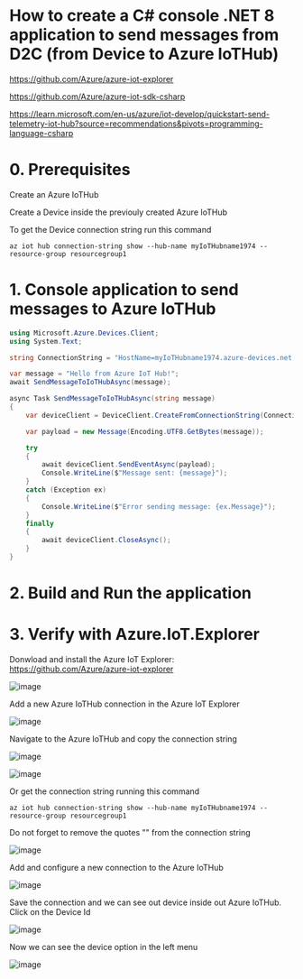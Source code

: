 # How to create a C# console .NET 8 application to send messages from D2C (from Device to Azure IoTHub)

https://github.com/Azure/azure-iot-explorer

https://github.com/Azure/azure-iot-sdk-csharp

https://learn.microsoft.com/en-us/azure/iot-develop/quickstart-send-telemetry-iot-hub?source=recommendations&pivots=programming-language-csharp

# 0. Prerequisites

Create an Azure IoTHub

Create a Device inside the previouly created Azure IoTHub

To get the Device connection string run this command

```
az iot hub connection-string show --hub-name myIoTHubname1974 --resource-group resourcegroup1
```

# 1. Console application to send messages to Azure IoTHub

```csharp
using Microsoft.Azure.Devices.Client;
using System.Text;

string ConnectionString = "HostName=myIoTHubname1974.azure-devices.net;DeviceId=myDevice;SharedAccessKey=EzLbRGucSovGeSzk8WcfIvDuTqk752tpRAIoTO9Zbfk=";

var message = "Hello from Azure IoT Hub!";
await SendMessageToIoTHubAsync(message);

async Task SendMessageToIoTHubAsync(string message)
{
    var deviceClient = DeviceClient.CreateFromConnectionString(ConnectionString, TransportType.Mqtt);

    var payload = new Message(Encoding.UTF8.GetBytes(message));

    try
    {
        await deviceClient.SendEventAsync(payload);
        Console.WriteLine($"Message sent: {message}");
    }
    catch (Exception ex)
    {
        Console.WriteLine($"Error sending message: {ex.Message}");
    }
    finally
    {
        await deviceClient.CloseAsync();
    }
}
```

# 2. Build and Run the application




# 3. Verify with Azure.IoT.Explorer

Donwload and install the Azure IoT Explorer: https://github.com/Azure/azure-iot-explorer

![image](https://github.com/luiscoco/AzureIoTHub_D2C/assets/32194879/1e67bdc1-883c-4ff2-98cd-7dc129b11597)

Add a new Azure IoTHub connection in the Azure IoT Explorer

![image](https://github.com/luiscoco/AzureIoTHub_D2C/assets/32194879/19592c7b-7f59-4d40-9b16-108f20c3d5f3)

Navigate to the Azure IoTHub and copy the connection string 

![image](https://github.com/luiscoco/AzureIoTHub_D2C/assets/32194879/ae04cfd8-0b77-4223-bbdf-b98bdd7c122e)

![image](https://github.com/luiscoco/AzureIoTHub_D2C/assets/32194879/881aaeab-a48d-4e74-a71f-cb2ca1f71c66)

Or get the connection string running this command

```
az iot hub connection-string show --hub-name myIoTHubname1974 --resource-group resourcegroup1
```
Do not forget to remove the quotes "" from the connection string

![image](https://github.com/luiscoco/AzureIoTHub_D2C/assets/32194879/3b3c2ef6-2d66-428b-9952-4ef2df54c036)

Add and configure a new connection to the Azure IoTHub

![image](https://github.com/luiscoco/AzureIoTHub_D2C/assets/32194879/2257f5a2-8e5b-4a22-b7a3-43865dcd6a70)

Save the connection and we can see out device inside out Azure IoTHub. Click on the Device Id

![image](https://github.com/luiscoco/AzureIoTHub_D2C/assets/32194879/799de791-f8c0-4df3-8c3e-57351c473091)

Now we can see the device option in the left menu

![image](https://github.com/luiscoco/AzureIoTHub_D2C/assets/32194879/c675b53d-8b33-4a3e-b1d8-40c7e4ef3c10)

